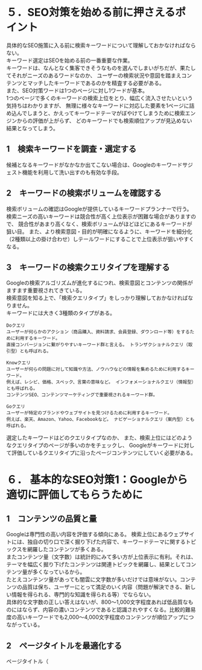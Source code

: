 # ５．SEO対策を始める前に押さえるポイント
具体的なSEO施策に入る前に検索キーワードについて理解しておかなければならない。<br>
キーワード選定はSEOを始める前の一番重要な作業。<br>
キーワードは、なんとなく集客できそうなものを選んでしまいがちだが、果たしてそれがニーズのあるワードなのか、
ユーザーの検索状況や意図を踏まえコンテンツとマッチしたキーワードであるのかを精査する必要がある。<br>
また、SEO対策ワードは1つのページに対し1ワードが基本。<br>
1つのページで多くのキーワードの検索上位をとり、幅広く流入させたいという気持ちはわかりますが、
無理に様々なキーワードに対応した要素を1ページに詰め込んでしまうと、かえってキーワードテーマがぼやけてしまうために検索エンジンからの評価が上がらず、
どのキーワードでも検索順位アップが見込めない結果となってしまう。

## 1　検索キーワードを調査・選定する
候補となるキーワードがなかなか出てこない場合は、Googleのキーワードサジェスト機能を利用して洗い出すのも有効な手段。

## 2　キーワードの検索ボリュームを確認する
検索ボリュームの確認はGoogleが提供しているキーワードプランナーで行う。
検索ニーズの高いキーワードは競合性が高く上位表示が困難な場合がありますので、 競合性があまり高くなく、検索ボリュームがほどほどにあるキーワードが狙い目。
また、より検索意図・目的が明確になるように、キーワードを細分化（2種類以上の掛け合わせ）しテールワードにすることで上位表示が狙いやすくなる。

## 3　キーワードの検索クエリタイプを理解する
Googleの検索アルゴリズムが進化するにつれ、検索意図とコンテンツの関係がますます重要視されてきている。<br>
検索意図を知る上で、「検索クエリタイプ」をしっかり理解しておかなければなりません。<br>
キーワードには大きく3種類のタイプがある。

```
Doクエリ
ユーザーが何らかのアクション（商品購入、資料請求、会員登録、ダウンロード等）をするために利用するキーワード。 
直接コンバージョンに繋がりやすいキーワード群と言える。 トランザクショナルクエリ（取引型）とも呼ばれる。

Knowクエリ
ユーザーが何らの問題に対して知識や方法、ノウハウなどの情報を集めるために利用するキーワード。
例えば、レシピ、価格、スペック、言葉の意味など。 インフォメーショナルクエリ（情報型）とも呼ばれる。
コンテンツSEO、コンテンツマーケティングで重要視されるキーワード群。

Goクエリ
ユーザーが特定のブランドやウェブサイトを見つけるために利用するキーワード。
例えば、楽天、Amazon、Yahoo、Facebookなど。 ナビゲーショナルクエリ（案内型）とも呼ばれる。
```

選定したキーワードはどのクエリタイプなのか、 また、検索上位にはどのようなクエリタイプのページが多いのかをチェックし、 Googleがキーワードに対して評価しているクエリタイプに沿ったページコンテンツにしていく必要がある。

# ６． 基本的なSEO対策1：Googleから適切に評価してもらうために
## 1　コンテンツの品質と量
Googleは専門性の高い内容を評価する傾向にある。
検索上位にあるウェブサイトには、独自の切り口で深く掘り下げた内容で、キーワードテーマに関するトピックスを網羅したコンテンツが多くある。<br>
またコンテンツ量（文字数）は統計的にみて多い方が上位表示に有利。それは、テーマを幅広く掘り下げたコンテンツは関連トピックを網羅し、結果としてコンテンツ量が多くなっているから。<br>
たとえコンテンツ量があっても闇雲に文字数が多いだけでは意味がない。コンテンツの品質は保ち、ユーザーにとって満足のいく内容（問題が解決できる、新しい情報を得られる、専門的な知識を得られる等）でならない。<br>
具体的な文字数の正しい答えはないが、800～1,000文字程度あれば低品質なものにはならず、内容の濃いコンテンツであると認識されやすくなる。比較的難易度の高いキーワードでも2,000～4,000文字程度のコンテンツが順位アップにつながっている。

## 2　ページタイトルを最適化する
ページタイトル（<title>タグ）はSEOにおいて最重要ポイント。<br>
対策キーワードを必ず含め、全角35文字程度、Googleの場合は30文字程度でできるだけ簡潔に記述する必要がある。<br>
クリック率（CTR）を上げるためにも、コンテンツから得られるベネフィットを完結に入れることも重要。

```
ページタイトル作成で見落としがちなポイント
スマートフォンでは検索結果に表示される文字数がかなり省略される場合がある。（全角約20文字程度） 
そのため、重要なワードや伝えたいポイントはできるだけ前方に配置し、省略されても内容が理解できるように工夫しておく必要がある。
```

## 3　h1タグの重要性
タイトルと同様、h1タグもGoogleがページを評価する大切なポイント。<br>
できるだけ対策キーワードを含めるようにする。<br>
また、h1は1ページに対して一つだけ使用する。<br>
定型文（テンプレート）のあとに、h1タグからメインコンテンツを始める形式は、どこからメインコンテンツが始まるかを検索エンジンに伝える⼿助けになるとみられている。<br>
その他のhxタグ（h2～h6）も同様ですが、テールワードであればできるだけhxタグにはキーワードやそれに関連する語句を入れておくことでサイトのテーマ性の強調・統一に役立つ。

## 4　metaタグの注意点
meta descriptionには、検索ユーザーに検索結果ページの内容がどのようなものかを端的に伝える役割のほか、Googleにとってもページ内容を判断する手助けとなる役割がある。<br>
ページへの流入を増加させる（CTRを上げる）ために、競合・上位ページと比較し、文字数は80～120程度で、ユーザーから見て魅力ある素晴らしい内容にまとめる。<br>
ページタイトル同様、ここでもコンテンツから得られるベネフィットや結論を述べることで、CTR改善に役立つ。<br>
スマートフォン検索結果画面では80文字程度までしか表示されない場合がある。<br>
そのため、メタ ディスクリプションも重要な単語やポイントはできるだけ最初に方に書いておくようにする。<br>
hxタグの順番は、文書構造を守って、正しく使う。 Googleがページをクロール・インデックスする際に、正しくページ内容を正しく読み取ることに繋がる。

## 5　タイトル・metaデータの重複エラーをなくす
